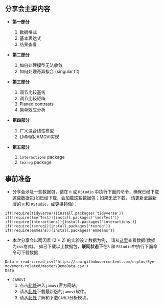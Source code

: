 ## 分享会主要内容

* **第一部分**
  1. 数据格式
  2. 基本表达式
  3. 结果查看

* **第二部分**
  1. 如何处理模型无法收敛
  2. 如何处理奇异拟合 (singular fit)

* **第三部分**
  1.	调节比较基线
  2.	调节比较矩阵
  3.	Planed contrasts
  4.	简单效应分析

* **第四部分**
  1.	广义混合线性模型
  2. LMM的JAMOVI实现

* **第五部分**
  1. `interactions` package
  2. `texreg` package

## 事前准备

* 分享会涉及一些数据包，请在 `R` 或 `RStudio` 中执行下面的命令，确保已经下载这些数据包(如已经下载，会加载这些数据包；如果无法下载，
请更新至最新版的 `R` 和 `RStudio`，或更换镜像)：
```
if(!require(tidyverse)){install.packages('tidyverse')}
if(!require(lmerTest)){install.packages('lmerTest')}
if(!require(interactions)){install.packages('interactions')}
if(!require(texreg)){install.packages('texreg')}
if(!require(emmeans)){install.packages('emmeans')}
```


* 本次分享会以两因素 (2 * 2) 的实验设计数据为例，
请从[这里](https://raw.githubusercontent.com/usplos/Eye-movement-related/master/DemoData.csv)查看数据(数据为`csv`格式)。
如已下载以上数据包，**联网状态下**在`R` 和 `RStudio`中执行下面命令可下载数据
```
Data = readr::read_csv('https://raw.githubusercontent.com/usplos/Eye-movement-related/master/DemoData.csv')
Data
```

* `JAMOVI`
  1. 点击[此处](https://www.jamovi.org/)进入`jamovi`官方网站。
  2. 请从[此处](https://www.jamovi.org/download.html)下载最新版的`jamovi`软件。
  3. 请从[此处](https://mcfanda.github.io/gamlj_docs/)了解和下载`GAMLJ`分析模块。




